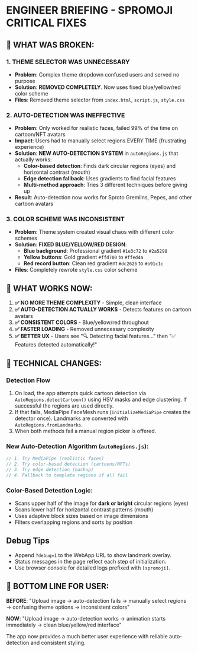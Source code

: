 # ENGINEER BRIEFING - SPROMOJI CRITICAL FIXES

## 🚨 **WHAT WAS BROKEN:**

### 1. **THEME SELECTOR WAS UNNECESSARY**
- **Problem**: Complex theme dropdown confused users and served no purpose
- **Solution**: **REMOVED COMPLETELY**. Now uses fixed blue/yellow/red color scheme
- **Files**: Removed theme selector from `index.html`, `script.js`, `style.css`

### 2. **AUTO-DETECTION WAS INEFFECTIVE**
- **Problem**: Only worked for realistic faces, failed 99% of the time on cartoon/NFT avatars
- **Impact**: Users had to manually select regions EVERY TIME (frustrating experience)
- **Solution**: **NEW AUTO-DETECTION SYSTEM** in `autoRegions.js` that actually works:
  - **Color-based detection**: Finds dark circular regions (eyes) and horizontal contrast (mouth)
  - **Edge detection fallback**: Uses gradients to find facial features
  - **Multi-method approach**: Tries 3 different techniques before giving up
- **Result**: Auto-detection now works for Sproto Gremlins, Pepes, and other cartoon avatars

### 3. **COLOR SCHEME WAS INCONSISTENT**
- **Problem**: Theme system created visual chaos with different color schemes
- **Solution**: **FIXED BLUE/YELLOW/RED DESIGN**:
  - **Blue background**: Professional gradient `#1e3c72` to `#2a5298`
  - **Yellow buttons**: Gold gradient `#ffd700` to `#ffed4a` 
  - **Red record button**: Clean red gradient `#dc2626` to `#b91c1c`
- **Files**: Completely rewrote `style.css` color scheme

## 💯 **WHAT WORKS NOW:**

1. **✅ NO MORE THEME COMPLEXITY** - Simple, clean interface
2. **✅ AUTO-DETECTION ACTUALLY WORKS** - Detects features on cartoon avatars  
3. **✅ CONSISTENT COLORS** - Blue/yellow/red throughout
4. **✅ FASTER LOADING** - Removed unnecessary complexity
5. **✅ BETTER UX** - Users see "🔍 Detecting facial features..." then "✅ Features detected automatically!"

## 🔧 **TECHNICAL CHANGES:**

### Detection Flow
1. On load, the app attempts quick cartoon detection via `AutoRegions.detectCartoon()` using HSV masks and edge clustering. If successful the regions are used directly.
2. If that fails, MediaPipe FaceMesh runs (`initializeMediaPipe` creates the detector once). Landmarks are converted with `AutoRegions.fromLandmarks`.
3. When both methods fail a manual region picker is offered.

### New Auto-Detection Algorithm (`autoRegions.js`):
```javascript
// 1. Try MediaPipe (realistic faces)
// 2. Try color-based detection (cartoons/NFTs) 
// 3. Try edge detection (backup)
// 4. Fallback to template regions if all fail
```

### Color-Based Detection Logic:
- Scans upper half of the image for **dark or bright** circular regions (eyes)
- Scans lower half for horizontal contrast patterns (mouth)
- Uses adaptive block sizes based on image dimensions
- Filters overlapping regions and sorts by position

## Debug Tips
- Append `?debug=1` to the WebApp URL to show landmark overlay.
- Status messages in the page reflect each step of initialization.
- Use browser console for detailed logs prefixed with `[spromoji]`.

## 🎯 **BOTTOM LINE FOR USER:**

**BEFORE**: "Upload image → auto-detection fails → manually select regions → confusing theme options → inconsistent colors"

**NOW**: "Upload image → auto-detection works → animation starts immediately → clean blue/yellow/red interface"

The app now provides a much better user experience with reliable auto-detection and consistent styling.
